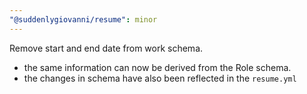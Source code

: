```yaml
---
"@suddenlygiovanni/resume": minor
---
```


Remove start and end date from work schema.
- the same information can now be derived from the Role schema.
- the changes in schema have also been reflected in the `resume.yml`
